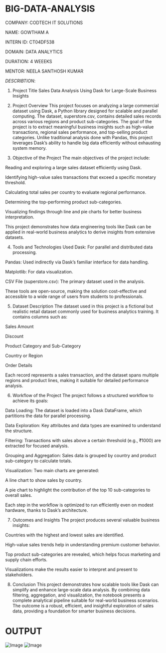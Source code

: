 # BIG-DATA-ANALYSIS


COMPANY: CODTECH IT SOLUTIONS

NAME: GOWTHAM A

INTERN ID: CT04DF538

DOMAIN: DATA ANALYTICS

DURATION: 4 WEEEKS

MENTOR: NEELA SANTHOSH KUMAR



*DESCRIBTION*:


1. Project Title
Sales Data Analysis Using Dask for Large-Scale Business Insights

2. Project Overview
This project focuses on analyzing a large commercial dataset using Dask, a Python library designed for scalable and parallel computing. The dataset, superstore.csv, contains detailed sales records across various regions and product sub-categories. The goal of the project is to extract meaningful business insights such as high-value transactions, regional sales performance, and top-selling product categories. Unlike traditional analysis done with Pandas, this project leverages Dask’s ability to handle big data efficiently without exhausting system memory.

3. Objective of the Project
The main objectives of the project include:

Reading and exploring a large sales dataset efficiently using Dask.

Identifying high-value sales transactions that exceed a specific monetary threshold.

Calculating total sales per country to evaluate regional performance.

Determining the top-performing product sub-categories.

Visualizing findings through line and pie charts for better business interpretation.

This project demonstrates how data engineering tools like Dask can be applied in real-world business analytics to derive insights from extensive datasets.

4. Tools and Technologies Used
Dask: For parallel and distributed data processing.

Pandas: Used indirectly via Dask’s familiar interface for data handling.

Matplotlib: For data visualization.

CSV File (superstore.csv): The primary dataset used in the analysis.

These tools are open-source, making the solution cost-effective and accessible to a wide range of users from students to professionals.

5. Dataset Description
The dataset used in this project is a fictional but realistic retail dataset commonly used for business analytics training. It contains columns such as:

Sales Amount

Discount

Product Category and Sub-Category

Country or Region

Order Details

Each record represents a sales transaction, and the dataset spans multiple regions and product lines, making it suitable for detailed performance analysis.

6. Workflow of the Project
The project follows a structured workflow to achieve its goals:

Data Loading: The dataset is loaded into a Dask DataFrame, which partitions the data for parallel processing.

Data Exploration: Key attributes and data types are examined to understand the structure.

Filtering: Transactions with sales above a certain threshold (e.g., ₹1000) are extracted for focused analysis.

Grouping and Aggregation: Sales data is grouped by country and product sub-category to calculate totals.

Visualization: Two main charts are generated:

A line chart to show sales by country.

A pie chart to highlight the contribution of the top 10 sub-categories to overall sales.

Each step in the workflow is optimized to run efficiently even on modest hardware, thanks to Dask’s architecture.

7. Outcomes and Insights
The project produces several valuable business insights:

Countries with the highest and lowest sales are identified.

High-value sales trends help in understanding premium customer behavior.

Top product sub-categories are revealed, which helps focus marketing and supply chain efforts.

Visualizations make the results easier to interpret and present to stakeholders.

8. Conclusion
This project demonstrates how scalable tools like Dask can simplify and enhance large-scale data analysis. By combining data filtering, aggregation, and visualization, the notebook presents a complete analytical pipeline suitable for real-world business scenarios. The outcome is a robust, efficient, and insightful exploration of sales data, providing a foundation for smarter business decisions.

# OUTPUT

![Image](https://github.com/user-attachments/assets/6e6d767d-550c-4168-9133-97c65d9da257)
![Image](https://github.com/user-attachments/assets/7ef26d0b-e75a-4207-ab18-7fb89e76cc9a)
